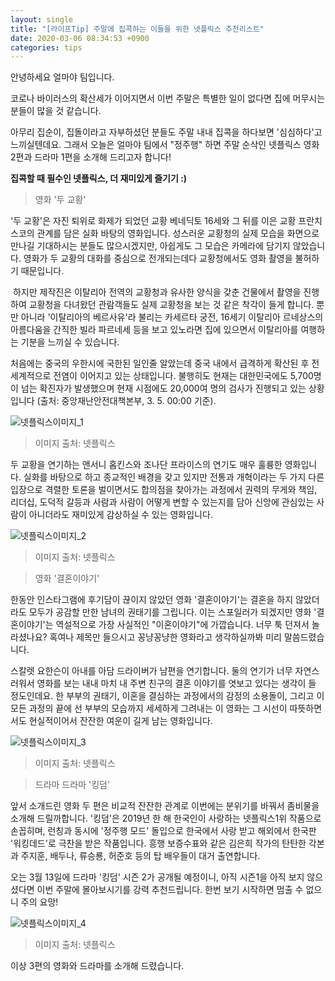 ```yaml
---
layout: single
title: "[라이프Tip] 주말에 집콕하는 이들을 위한 넷플릭스 추천리스트"
date: 2020-03-06 08:34:53 +0900
categories: tips
---
```

안녕하세요
얼마야 팀입니다. 



코로나 바이러스의 확산세가 이어지면서 이번 주말은 특별한 일이 없다면 집에 머무시는 분들이 많을 것 같습니다. 

아무리 집순이, 집돌이라고 자부하셨던 분들도 주말 내내 집콕을 하다보면 '심심하다'고 느끼실텐데요. 그래서 오늘은 얼마야 팀에서 "정주행" 하면 주말 순삭인 넷플릭스 영화 2편과 드라마 1편을 소개해 드리고자 합니다! 

<b>집콕할 때 필수인 넷플릭스, 더 재미있게 즐기기 :)</b>

> 영화 '두 교황'

'두 교황'은 자진 퇴위로 화제가 되었던 교황 베네딕토 16세와 그 뒤를 이은 교황 프란치스코의 관계를 담은 실화 바탕의 영화입니다. 성스러운 교황청의 실제 모습을 화면으로 만나길 기대하시는 분들도 많으시겠지만, 아쉽게도 그 모습은 카메라에 담기지 않았습니다. 영화가 두 교황의 대화를 중심으로 전개되는데다 교황청에서도 영화 촬영을 불허하기 때문입니다. 

​
하지만 제작진은 이탈리아 전역의 교황청과 유사한 양식을 갖춘 건물에서 촬영을 진행하여 교황청을 다녀왔던 관람객들도 실제 교황청을 보는 것 같은 착각이 들게 합니다. 뿐만 아니라 '이탈리아의 베르사유'라 불리는 카세르타 궁전, 16세기 이탈리아 르네상스의 아름다움을 간직한 빌라 파르네세 등을 보고 있노라면 집에 있으면서 이탈리아를 여행하는 기분을 느끼실 수 있습니다.


처음에는 중국의 우한시에 국한된 일인줄 알았는데 중국 내에서 급격하게 확산된 후 전세계적으로 전염이 이어지고 있는 상태입니다. 불행히도 현재는 대한민국에도 5,700명이 넘는 확진자가 발생했으며 현재 시점에도 20,000여 명의 검사가 진행되고 있는 상황입니다 (출처: 중앙재난안전대책본부, 3. 5. 00:00 기준). 

![넷플릭스이미지_1]({{site.baseurl}}/assets/img/tips/netflix_01.jpg)
> 이미지 출처: 넷플릭스


두 교황을 연기하는 앤서니 홉킨스와 조나단 프라이스의 연기도 매우 훌륭한 영화입니다. 실화를 바탕으로 하고 종교적인 배경을 갖고 있지만 전통과 개혁이라는 두 가지 다른 입장으로 격렬한 토론을 벌이면서도 합의점을 찾아가는 과정에서 권력의 무게와 책임, 리더십, 도덕적 갈등과 사람과 사람이 어떻게 변할 수 있는지를 담아 신앙에 관심있는 사람이 아니더라도 재미있게 감상하실 수 있는 영화입니다.

![넷플릭스이미지_2]({{site.baseurl}}/assets/img/tips/netflix_02.jpg)
> 이미지 출처: 넷플릭스




> 영화 '결혼이야기'

한동안 인스타그램에 후기담이 끊이지 않았던 영화 '결혼이야기'는 결혼을 하지 않았더라도 모두가 공감할 만한 남녀의 권태기를 그립니다. 이는 스포일러가 되겠지만 영화 '결혼이야기'는 역설적으로 가장 사실적인 "이혼이야기"에 가깝습니다. 너무 툭 던져서 놀라셨나요? 혹여나 제목만 들으시고 꽁냥꽁냥한 영화라고 생각하실까봐 미리 말씀드렸습니다.


스칼렛 요한슨이 아내를 아담 드라이버가 남편을 연기합니다. 둘의 연기가 너무 자연스러워서 영화를 보는 내내 마치 내 주변 친구의 결혼 이야기를 엿보고 있다는 생각이 들 정도인데요. 한 부부의 권태기, 이혼을 결심하는 과정에서의 감정의 소용돌이, 그리고 이 모든 과정의 끝에 선 부부의 모습까지 세세하게 그려내는 이 영화는 그 시선이 따뜻하면서도 현실적이어서 잔잔한 여운이 길게 남는 영화입니다. 

![넷플릭스이미지_3]({{site.baseurl}}/assets/img/tips/netflix_03.jpg)
> 이미지 출처: 넷플릭스



> 드라마 드라마 '킹덤'

앞서 소개드린 영화 두 편은 비교적 잔잔한 관계로 이번에는 분위기를 바꿔서 좀비물을 소개해 드릴까합니다. '킹덤'은 2019년 한 해 한국인이 사랑하는 넷플릭스1위 작품으로 손꼽히며, 런칭과 동시에 '정주행 모드' 돌입으로 한국에서 사랑 받고 해외에서 한국판 '워킹데드'로 극찬을 받은 작품입니다. 흥행 보증수표와 같은 김은희 작가의 탄탄한 각본과 주지훈, 배두나, 류승룡, 허준호 등의 탑 배우들이 대거 출연합니다.  


오는 3월 13일에 드라마 '킹덤' 시즌 2가 공개될 예정이니, 아직 시즌1을 아직 보지 않으셨다면 이번 주말에 몰아보시기를 강력 추천드립니다. 한번 보기 시작하면 멈출 수 없으니 주의 요망!

![넷플릭스이미지_4]({{site.baseurl}}/assets/img/tips/netflix_04.jpg)
> 이미지 출처: 넷플릭스


이상 3편의 영화와 드라마를 소개해 드렸습니다. 